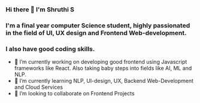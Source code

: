 ### Hi there 👋 I'm Shruthi S
### I'm a final year computer Science student, highly passionated in the field of UI, UX design and Frontend Web-development.
### I also have good coding skills.

- 🔭 I’m currently working on developing good frontend using Javascript frameworks like React. Also taking baby steps into fields like AI, ML and NLP.
- 🌱 I’m currently learning NLP, UI-design, UX, Backend Web-Development and Cloud Services
- 👯 I’m looking to collaborate on Frontend Projects

